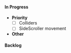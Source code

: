 
#### In Progress

- **Priority**
	- [ ] Colliders
	- [ ] SideScroller movement

- **Other**


#### Backlog
